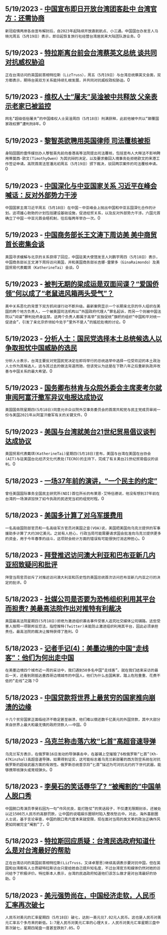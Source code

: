 
  ## 5/19/2023 - [中国宣布即日开放台湾团客赴中 台湾官方：还需协商](https://www.voachinese.com/a/7100171.html)
 ```新冠疫情两岸各自宣布解封后，自2023年起陆续开放直航航点、小三通。中国国台办发言人马晓光周五（5月19日）表示，即日起恢复旅行社经营台湾居民来大陆团队游业务。```0
  ## 5/19/2023 - [特拉斯离台前会台湾蔡英文总统 谈共同对抗威权胁迫](https://www.voachinese.com/a/taiwan-tsai-meets-truss-20230519/7100149.html)
 ```正在台湾访问的英国前首相特拉斯（LizTruss），周五（5月19日）与台湾总统蔡英文会面，双方都表示，期待台英双方关系能持续扎根发展，并共同对抗威权政权胁迫。```0
  ## 5/19/2023 - [维权人士“屠夫”吴淦被中共释放 父亲表示老家已被监控](https://www.voachinese.com/a/china-human-rights-activist-wu-gan-released-20230519/7100138.html)
 ```网名“超级低俗屠夫”的中国维权人士吴淦周四（5月18日）刑满获释，此前他被中共以“颠覆国家政权罪”遭判刑8年。```0
  ## 5/19/2023 - [黎智英欲聘用英国律师 司法覆核被拒](https://www.voachinese.com/a/hong-kong-court-rejects-challenge-by-jimmy-lai-over-british-lawyer-20230519/7100122.html)
 ```身陷囹圄的壹传媒创办人黎智英先前向香港高等法院提出司法覆核，包括宣布人大释法不影响聘用蒂莫西·欧文(TimothyOwen）为其抗辩的决定，以及要求撤回入境事务处拒绝欧文的来港工作签证申请。高院首席法官潘兆初周五（5月19日）颁下裁决，驳回两宗案件的司法覆核申请。```0
  ## 5/19/2023 - [中国深化与中亚国家关系 习近平在峰会喊话：反对外部势力干涉](https://www.voachinese.com/a/china-central-asia-20230519/7100102.html)
 ```中国国家主席习近平周五（5月18日）在中国－中亚峰会上抛出中国和中亚五国深化合作的计划。这项雄心勃勃的计划包括建设基础设施，促进经贸关系，以及反对外部势力干涉。六国元首确立了中国－中亚元首会晤机制，往后每两年举办一次。```0
  ## 5/19/2023 - [中国商务部长王文涛下周访美 美中商贸首长密集会谈](https://www.voachinese.com/a/us-china-commerce-trade-ministers-meeting-20230518/7100077.html)
 ```美国寻求缓解与北京的关系获得了回应，中国驻美大使馆发言人刘鹏宇周四（5月18日）表示，中国商务部长王文涛下周将访问美国，并和美国商务部长吉娜·雷蒙多（GinaRaimondo）及美国贸易代表戴琪（KatherineTai）会谈。```0
  ## 5/19/2023 - [被判无期的梁成运是双面间谍？“爱国侨领”何以成了“老鼠进风箱两头受气”？](https://www.voachinese.com/a/us-china-arrested-sentenced-espionage-relatively-cause-pro-beijing-overseas-chinese-leaders-in-embarrassing-situation/7099443.html)
 ```美中关系恶化的背景下双方抓间谍行动不断升级。最新案例显示一个长期亲北京的华人组织在美国的两个地方负责人，一个被美国司法机构以“外国政府代理人”罪名起诉，而另一个则被中国法院以“间谍”罪判处终身监禁。这两个负责人都属于高举“反独促统”旗帜的组织“中国和平对统一促进会”，引发了亲北京侨领如今处于“里外不是人”的尴尬处境的讨论。```0
  ## 5/19/2023 - [分析人士：国民党选择本土总统候选人以争取担忧中国威胁的选民](https://www.voachinese.com/a/analysts-taiwan-s-opposition-party-pick-of-popular-mayor-for-president-aims-to-win-back-china-wary-voters-20230518/7099979.html)
 ```分析人士表示，台湾主要反对党国民党决定在即将举行的总统选举中选择一位受欢迎的本土政治人士作为其候选人，这与其过去的做法背道而驰，但该党认为这是在下野八年之后重新执政并改善与中国关系的最大希望。```0
  ## 5/19/2023 - [国务卿布林肯与众院外委会主席麦考尔就审阅阿富汗撤军异议电报达成协议](https://www.voachinese.com/a/house-foreign-affairs-chairman-secretary-of-state-reach-agreement-about-afghanistan-dissent-cable-20230518/7099970.html)
 ```美国国务院星期四(5月18日)同意允许众议院外交事务委员会的首席共和党与民主党成员审阅一份与美国2021年从阿富汗撤军有关的关键文件。```0
  ## 5/19/2023 - [美国与台湾就美台21世纪贸易倡议谈判达成协议](https://www.voachinese.com/a/ustr-announces-u-s--taiwan-trade-initiative-20230518/7099949.html)
 ```美国贸易代表戴琪(KatherineTai)星期四(5月18日)宣布，美国与台湾在美国在台协会(AIT)与驻美国台北经济文化代表处(TECRO)的主持下，完成了有关美台21世纪贸易倡议的谈判。```0
  ## 5/18/2023 - [一场37年前的演讲，“一个民主的约定”](https://www.voachinese.com/a/taiwan-parliament-head-met-with-former-ndi-president-whose-speech-decades-ago-encouraged-opposition-group-to-form-the-dpp-20230518/7099495.html)
 ```曾任美国国际事务全国民主研究所(NDI)首位所长的布莱恩·艾特伍德说，他没有想到37年前在台湾的一场演讲加快了如今执政的民进党当初的组党时程。```0
  ## 5/18/2023 - [美国多计算了对乌军援费用](https://www.voachinese.com/a/us-overcounted-cost-of-military-aid-to-ukraine-20230518/7099558.html)
 ```一名高级国防部官员和一名高级军方官员对美国之音(VOA)说，美国把美国向乌克兰提供的军事援助多计算了大约30亿美元。之前有人担心，行政当局可能需要请求国会批准向乌克兰提供更多的资金，用于今年春季的战斗，这项财会统计方面的错误有可能很快打消这种担心。```0
  ## 5/18/2023 - [拜登推迟访问澳大利亚和巴布亚新几内亚招致疑问和批评](https://www.voachinese.com/a/postponing-biden-s-australia-png-visit-raises-criticism-questions-20230518/7099549.html)
 ```拜登当局官员驳斥了对推迟访问澳大利亚和历史性的美国总统首次访问巴布亚新几内亚之行的决定的批评。```0
  ## 5/18/2023 - [社媒公司是否要为恐怖组织利用其平台而担责? 美最高法院作出对推特有利裁决](https://www.voachinese.com/a/u-s-supreme-court-lets-twitter-off-hook-in-terrorism-lawsuit-over-istanbul-massacre-20230518/7099489.html)
 ```美国最高法院星期四(5月18日)拒绝为激进组织袭击事件受害人追究社交媒体公司铺路。这些受害人按照一项联邦反恐法，指控推特(Twitter)未能防止激进组织利用其平台，因此必须承担责任。最高法院的裁决让推特获得了胜利。```0
  ## 5/18/2023 - [记者手记(4)：美墨边境的中国“走线客”：他们为何出走中国](https://www.voachinese.com/a/why-they-leave-china-20230518/7099425.html)
 ```在美墨边境四个城市近一周的采访中，我们遇到50多名中国“走线客”。就在我们结束采访的最后一天，还看到刚抵达墨西哥边境城市的中国人。他们为什么去国离家，踏上危险重重、花费不低的“走线”之路？```0
  ## 5/18/2023 - [中国贷款将世界上最贫穷的国家推向崩溃的边缘](https://www.voachinese.com/a/china-s-loans-pushing-world-s-poorest-countries-to-brink-of-collapse-20230518/7099378.html)
 ```十几个贫穷国家正面临经济不稳定甚至崩溃，他们难以偿还数千亿美元的外国贷款，其中大部分来自世界上最大和最无情的政府贷款人——中国。```0
  ## 5/18/2023 - [乌克兰称击落六枚“匕首”高超音速导弹](https://www.voachinese.com/a/ukraine-downs-six-russian-kinzhal-hypersonic-missiles-20230519/7099428.html)
 ```乌克兰军方表示，在俄罗斯16日发动的导弹袭击中，在基辅上空摧毁了6枚俄罗斯“匕首”(Kh-47Kinzhal)高超音速导弹。如果得到证实，这可能标志着乌克兰新部署的西方防空系统在对抗俄罗斯的超级武器方面的有效性。俄罗斯总统普京将“匕首”描述为可对抗北约的下世代武器，能够携带核弹头或常规弹头。```0
  ## 5/18/2023 - [李昊石的笑话辱华了? “被阉割的”中国单人脱口秀](https://www.voachinese.com/a/the-controversy-over-stand-up-comedian-s-military-joke/7099299.html)
 ```中国脱口秀演员李昊石因为一句“作风优良，能打胜仗”的笑话段子，不仅遭无限期封杀，还被处以近1500万人民币的高额罚款，让中国的说唱娱乐圈顿时陷入整改愁云中。对此，海外喜剧圈人士说，基于言论审查，中国的脱口秀尺度本来就受限，现在面对当局的类文革的政治正确作风更如同被完全“阉割”了。```0
  ## 5/18/2023 - [特拉斯回应质疑：台湾民选政府知道什么是对台湾最好的帮助](https://www.voachinese.com/a/liz-truss-taiwan-visit-branded-as-outdated-politician-seeking-exposure-uk-leader-would-not-take-her-advice-20230518/7099052.html)
 ```正在台湾访问的英国前首相特拉斯(LizTruss，又译卓慧思)继续高调表示要对抗中国，但在英国和台湾都有人士质疑特拉斯访台只是给她自己提升知名度，不过台湾官方和媒体仍然对她的访问给予了积极评价。特拉斯本人表示，台湾的民选政府知道他们该怎么做才是对台湾最好的协助。```0
  ## 5/18/2023 - [美元强势尚在，中国经济走软，人民币汇率再次破七](https://www.voachinese.com/a/as-china-s-yuan-drops-through-7-again-the-dollar-is-in-the-driver-s-seat-051823/7099128.html)
 ```人民币对美元的汇率星期四（5月18日）破七，达到一美元兑7.02元人民币。这也是人民币对美元汇率五个多月来的新低。1:7是人民币对美元汇率的心理大关，人民币对美元汇率星期三盘中首次破七，星期四尾盘一度甚至跌到7.05。```0
